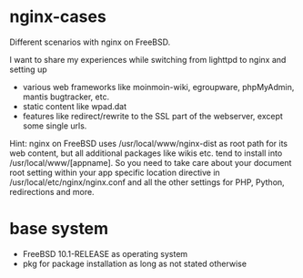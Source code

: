 # nginx-cases
Different scenarios with nginx on FreeBSD.

I want to share my experiences while switching from lighttpd to nginx and setting up 
* various web frameworks like moinmoin-wiki, egroupware, phpMyAdmin, mantis bugtracker, etc.
* static content like wpad.dat
* features like redirect/rewrite to the SSL part of the webserver, except some single urls.

Hint: nginx on FreeBSD uses /usr/local/www/nginx-dist as root path for its web content, but all additional packages like wikis etc. tend to install into /usr/local/www/[appname]. So you need to take care about your document root setting within your app specific location directive in /usr/local/etc/nginx/nginx.conf and all the other settings for PHP, Python, redirections and more.

# base system
* FreeBSD 10.1-RELEASE as operating system
* pkg for package installation as long as not stated otherwise
